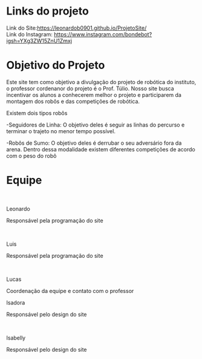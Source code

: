# Links do projeto
Link do Site:https://leonardob0901.github.io/ProjetoSite/
<br>
Link do Instagram: https://www.instagram.com/bondebot?igsh=YXg3ZW15ZnU1Zmxj

<h1>Objetivo do Projeto</h1>
<p>Este site tem como objetivo a divulgação do projeto de robótica do instituto, o professor cordenanor do projeto é o Prof. Túlio. Nosso site busca incentivar os alunos a conhecerem melhor o projeto e participarem da montagem dos robôs e das competições de robótica.</p>
<p>Existem dois tipos robôs</p>
<p>-Seguidores de Linha: O objetivo deles é seguir as linhas do percurso e terminar o trajeto no menor tempo possível.</p>
<p>-Robôs de Sumo: O objetivo deles é derrubar o seu adversário fora da arena. Dentro dessa modalidade existem diferentes competições de acordo com o peso do robô</p>

# Equipe

 <br><p>Leonardo</p>
 <p>Responsável pela programação do site</p>
 <br><p>Luis</p>
 <p>Responsável pela programação do site</p>
 <br><p>Lucas</p>
 <p>Coordenação da equipe e contato com o professor</p
 <br><p>Isadora</p>
 <p>Responsável pelo design do site</p>
 <br><p>Isabelly</p>
 <p>Responsável pelo design do site</p>
